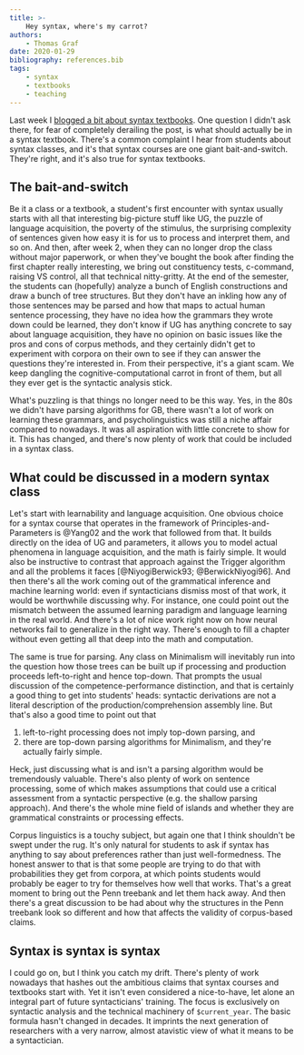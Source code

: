 ```yaml
---
title: >-
    Hey syntax, where's my carrot?
authors:
    - Thomas Graf
date: 2020-01-29
bibliography: references.bib
tags:
    - syntax
    - textbooks
    - teaching
---
```


<!-- START_SUMMARY_BLOCK -->
Last week I [blogged a bit about syntax textbooks]({filename}2020-01-22_graf_syntax-textbooks.md).
One question I didn't ask there, for fear of completely derailing the post, is what should actually be in a syntax textbook.
There's a common complaint I hear from students about syntax classes, and it's that syntax courses are one giant bait-and-switch.
They're right, and it's also true for syntax textbooks.
<!-- END_SUMMARY_BLOCK -->


## The bait-and-switch

Be it a class or a textbook, a student's first encounter with syntax usually starts with all that interesting big-picture stuff like UG, the puzzle of language acquisition, the poverty of the stimulus, the surprising complexity of sentences given how easy it is for us to process and interpret them, and so on.
And then, after week 2, when they can no longer drop the class without major paperwork, or when they've bought the book after finding the first chapter really interesting, we bring out constituency tests, c-command, raising VS control, all that technical nitty-gritty.
At the end of the semester, the students can (hopefully) analyze a bunch of English constructions and draw a bunch of tree structures.
But they don't have an inkling how any of those sentences may be parsed and how that maps to actual human sentence processing, they have no idea how the grammars they wrote down could be learned, they don't know if UG has anything concrete to say about language acquisition, they have no opinion on basic issues like the pros and cons of corpus methods, and they certainly didn't get to experiment with corpora on their own to see if they can answer the questions they're interested in.
From their perspective, it's a giant scam.
We keep dangling the cognitive-computational carrot in front of them, but all they ever get is the syntactic analysis stick.

What's puzzling is that things no longer need to be this way.
Yes, in the 80s we didn't have parsing algorithms for GB, there wasn't a lot of work on learning these grammars, and psycholinguistics was still a niche affair compared to nowadays.
It was all aspiration with little concrete to show for it.
This has changed, and there's now plenty of work that could be included in a syntax class.


## What could be discussed in a modern syntax class

Let's start with learnability and language acquisition.
One obvious choice for a syntax course that operates in the framework of Principles-and-Parameters is @Yang02 and the work that followed from that.
It builds directly on the idea of UG and parameters, it allows you to model actual phenomena in language acquisition, and the math is fairly simple.
It would also be instructive to contrast that approach against the Trigger algorithm and all the problems it faces [@NiyogiBerwick93; @BerwickNiyogi96].
And then there's all the work coming out of the grammatical inference and machine learning world: even if syntacticians dismiss most of that work, it would be worthwhile discussing why.
For instance, one could point out the mismatch between the assumed learning paradigm and language learning in the real world.
And there's a lot of nice work right now on how neural networks fail to generalize in the right way.
There's enough to fill a chapter without even getting all that deep into the math and computation.

The same is true for parsing.
Any class on Minimalism will inevitably run into the question how those trees can be built up if processing and production proceeds left-to-right and hence top-down.
That prompts the usual discussion of the competence-performance distinction, and that is certainly a good thing to get into students' heads: syntactic derivations  are not a literal description of the production/comprehension assembly line.
But that's also a good time to point out that

1. left-to-right processing does not imply top-down parsing, and
1. there are top-down parsing algorithms for Minimalism, and they're actually fairly simple.

Heck, just discussing what is and isn't a parsing algorithm would be tremendously valuable.
There's also plenty of work on sentence processing, some of which makes assumptions that could use a critical assessment from a syntactic perspective (e.g. the shallow parsing approach).
And there's the whole mine field of islands and whether they are grammatical constraints or processing effects.

Corpus linguistics is a touchy subject, but again one that I think shouldn't be swept under the rug.
It's only natural for students to ask if syntax has anything to say about preferences rather than just well-formedness.
The honest answer to that is that some people are trying to do that with probabilities they get from corpora, at which points students would probably be eager to try for themselves how well that works.
That's a great moment to bring out the Penn treebank and let them hack away.
And then there's a great discussion to be had about why the structures in the Penn treebank look so different and how that affects the validity of corpus-based claims.


## Syntax is syntax is syntax

I could go on, but I think you catch my drift.
There's plenty of work nowadays that hashes out the ambitious claims that syntax courses and textbooks start with.
Yet it isn't even considered a nice-to-have, let alone an integral part of future syntacticians' training.
The focus is exclusively on syntactic analysis and the technical machinery of `$current_year`.
The basic formula hasn't changed in decades.
It imprints the next generation of researchers with a very narrow, almost atavistic view of what it means to be a syntactician.
